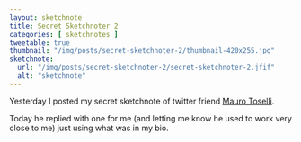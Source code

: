 ```yaml
---
layout: sketchnote
title: Secret Sketchnoter 2
categories: [ sketchnotes ]
tweetable: true
thumbnail: "/img/posts/secret-sketchnoter-2/thumbnail-420x255.jpg"
sketchnote:
  url: "/img/posts/secret-sketchnoter-2/secret-sketchnoter-2.jfif"
  alt: "sketchnote"
---
```


Yesterday I posted my secret sketchnote of twitter friend [Mauro Toselli](https://twitter.com/xlontrax).

Today he replied with one for me (and letting me know he used to work very close to me) just using what 
was in my bio. 
